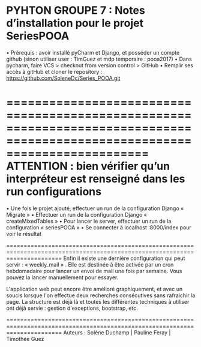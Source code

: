 PYHTON GROUPE 7 : Notes d’installation pour le projet SeriesPOOA
============================================================================================================================

•	Prérequis : avoir installé pyCharm et Django, et posséder un compte github (sinon utiliser user : TimGuez et mdp temporaire : pooa2017)
•	Dans pycharm, faire VCS > checkout from version control > GitHub
•	Remplir ses accès à gitHub et cloner le repository : https://github.com/SoleneDc/Series_POOA.git

============================================================================================================================
ATTENTION : bien vérifier qu’un interpréteur est renseigné dans les run configurations
============================================================================================================================

•	Une fois le projet ajouté, effectuer un run de la configuration Django « Migrate »
•	Effectuer un run de la configuration Django « createMixedTables »
•	Pour lancer le server, effectuer un run de la configuration « seriesPOOA »
•	Se connecter à localhost :8000/index pour voir le résultat


============================================================================================================================
Enfin il existe une dernière configuration qui peut servir : « weekly_mail » .
Elle est destinée à être activée par un cron hebdomadaire pour lancer un envoi de mail une fois par semaine.
Vous pouvez la lancer manuellement pour essayer.

L'application web peut encore être amélioré graphiquement, et avec un soucis lorsque l'on effectue deux recherches consécutives sans rafraichir la page.
La structure est déjà là et toutes les différentes techniques à utiliser ont déjà servie : gestion d'exceptions, bootstrap, etc.

============================================================================================================================
Auteurs : Solène Duchamp | Pauline Feray | Timothée Guez
